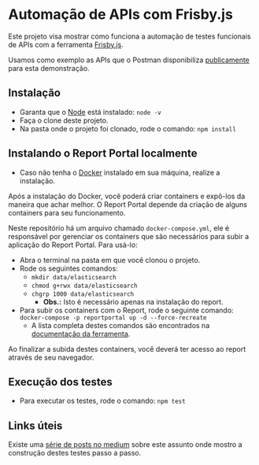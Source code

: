 # Automação de APIs com Frisby.js

Este projeto visa mostrar como funciona a automação de testes funcionais de APIs com a ferramenta [Frisby.js](https://frisbyjs.com).

Usamos como exemplo as APIs que o Postman disponibiliza [publicamente](https://docs.postman-echo.com/?version=latest) para esta demonstração.

## Instalação

- Garanta que o [Node](https://nodejs.org) está instalado: `node -v`
- Faça o clone deste projeto.
- Na pasta onde o projeto foi clonado, rode o comando: `npm install`

## Instalando o Report Portal localmente

- Caso não tenha o [Docker](https://www.docker.com/) instalado em sua máquina, realize a instalação.

Após a instalação do Docker, você poderá criar containers e expô-los da maneira que achar melhor. O Report Portal depende da criação de alguns containers para seu funcionamento.

Neste repositório há um arquivo chamado `docker-compose.yml`, ele é responsável por gerenciar os containers que são necessários para subir a aplicação do Report Portal. Para usá-lo:

- Abra o terminal na pasta em que você clonou o projeto.
- Rode os seguintes comandos:
  - `mkdir data/elasticsearch`
  - `chmod g+rwx data/elasticsearch`
  - `chgrp 1000 data/elasticsearch`
    - **Obs.:** Isto é necessário apenas na instalação do report.
- Para subir os containers com o Report, rode o seguinte comando: `docker-compose -p reportportal up -d --force-recreate`
  - A lista completa destes comandos são encontrados na [documentação da ferramenta](https://reportportal.io/download).

Ao finalizar a subida destes containers, você deverá ter acesso ao report através de seu navegador.

## Execução dos testes

- Para executar os testes, rode o comando: `npm test`

## Links úteis

Existe uma [série de posts no medium](https://medium.com/serasa-consumidor/parte-1-introdu%C3%A7%C3%A3o-e-requisi%C3%A7%C3%B5es-get-6c7ec9c7c778) sobre este assunto onde mostro a construção destes testes passo a passo.